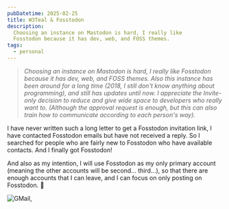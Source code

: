 ```yaml
---
pubDatetime: 2025-02-25
title: W3Teal & Fosstodon
description:
  Choosing an instance on Mastodon is hard, I really like 
  Fosstodon because it has dev, web, and FOSS themes.
tags:
  - personal
---
```


> _Choosing an instance on Mastodon is hard, I really like Fosstodon because it has dev, web, and FOSS themes. Also this instance has been around for a long time (2018, I still don't know anything about programming), and still has updates until now. I appreciate the Invite-only decision to reduce and give wide space to developers who really want to. (Although the approval request is enough, but this can also train how to communicate according to each person's way)._

I have never written such a long letter to get a Fosstodon invitation link, I have contacted Fosstodon emails but have not received a reply. So I searched for people who are fairly new to Fosstodon who have available contacts. And I finally got Fosstodon!

<p id="intention">

And also as my intention, I will use Fosstodon as my only primary account (meaning the other accounts will be second... third...), so that there are enough accounts that I can leave, and I can focus on only posting on Fosstodon. 🙏

</p>

![GMail,](/assets/gmail-fosstodon.png)
